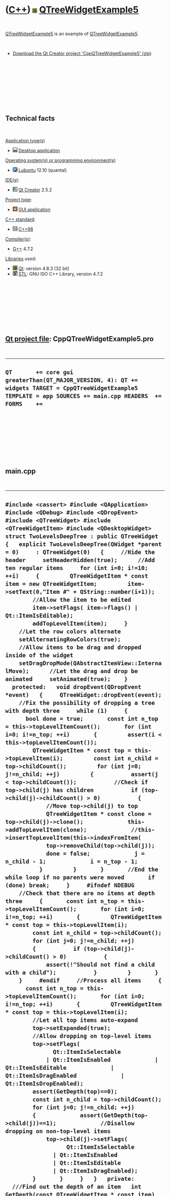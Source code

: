 



 

 

 

 

 

([C++](Cpp.htm)) ![Qt](PicQt.png) [QTreeWidgetExample5](CppQTreeWidgetExample5.htm)
===================================================================================

 

[QTreeWidgetExample5](CppQTreeWidgetExample5.htm) is an example of
[QTreeWidgetExample5](CppQTreeWidgetExample5.htm).

 

-   [Download the Qt Creator project
    'CppQTreeWidgetExample5' (zip)](CppQTreeWidgetExample5.zip)

 

 

 

 

 

Technical facts
---------------

 

[Application type(s)](CppApplication.htm)

-   ![Desktop](PicDesktop.png) [Desktop
    application](CppDesktopApplication.htm)

[Operating system(s) or programming environment(s)](CppOs.htm)

-   ![Lubuntu](PicLubuntu.png) [Lubuntu](CppLubuntu.htm) 12.10 (quantal)

[IDE(s)](CppIde.htm):

-   ![Qt Creator](PicQtCreator.png) [Qt Creator](CppQtCreator.htm) 2.5.2

[Project type](CppQtProjectType.htm):

-   ![GUI](PicGui.png) [GUI application](CppGuiApplication.htm)

[C++ standard](CppStandard.htm):

-   ![C++98](PicCpp98.png) [C++98](Cpp98.htm)

[Compiler(s)](CppCompiler.htm):

-   [G++](CppGpp.htm) 4.7.2

[Libraries](CppLibrary.htm) used:

-   ![Qt](PicQt.png) [Qt](CppQt.htm): version 4.8.3 (32 bit)
-   ![STL](PicStl.png) [STL](CppStl.htm): GNU ISO C++ Library, version
    4.7.2

 

 

 

 

 

[Qt project file](CppQtProjectFile.htm): CppQTreeWidgetExample5.pro
-------------------------------------------------------------------

 

  ---------------------------------------------------------------------------------------------------------------------------------------------------------------------
  ` QT       += core gui greaterThan(QT_MAJOR_VERSION, 4): QT += widgets TARGET = CppQTreeWidgetExample5 TEMPLATE = app SOURCES += main.cpp HEADERS  += FORMS    += `
  ---------------------------------------------------------------------------------------------------------------------------------------------------------------------

 

 

 

 

 

main.cpp
--------

 

  -----------------------------------------------------------------------------------------------------------------------------------------------------------------------------------------------------------------------------------------------------------------------------------------------------------------------------------------------------------------------------------------------------------------------------------------------------------------------------------------------------------------------------------------------------------------------------------------------------------------------------------------------------------------------------------------------------------------------------------------------------------------------------------------------------------------------------------------------------------------------------------------------------------------------------------------------------------------------------------------------------------------------------------------------------------------------------------------------------------------------------------------------------------------------------------------------------------------------------------------------------------------------------------------------------------------------------------------------------------------------------------------------------------------------------------------------------------------------------------------------------------------------------------------------------------------------------------------------------------------------------------------------------------------------------------------------------------------------------------------------------------------------------------------------------------------------------------------------------------------------------------------------------------------------------------------------------------------------------------------------------------------------------------------------------------------------------------------------------------------------------------------------------------------------------------------------------------------------------------------------------------------------------------------------------------------------------------------------------------------------------------------------------------------------------------------------------------------------------------------------------------------------------------------------------------------------------------------------------------------------------------------------------------------------------------------------------------------------------------------------------------------------------------------------------------------------------------------------------------------------------------------------------------------------------------------------------------------------------------------------------------------------------------------------------------------------------------------------------------------------------------------------------------------------------------------------------------------------------------------------------------------------------------------------------------------------------------------------------------------------------------------------------------------------------------------------------------------------------------------------------------------------------------------------------------------------------------------------------------------------------------------------------------------------------------------------------------------------------------------------------------------------------------------------------------------------------------------------------------------------------------------------------------------------------------------------------------------------------------------------------------------------------------------------------------------------------------------------------------------------------------------------------------------------------------------------------------------------------------------------------------------------------------------------------
  ` #include <cassert> #include <QApplication> #include <QDebug> #include <QDropEvent> #include <QTreeWidget> #include <QTreeWidgetItem> #include <QDesktopWidget>  struct TwoLevelsDeepTree : public QTreeWidget {   explicit TwoLevelsDeepTree(QWidget *parent = 0)     : QTreeWidget(0)   {     //Hide the header     setHeaderHidden(true);      //Add ten regular items     for (int i=0; i!=10; ++i)     {         QTreeWidgetItem * const item = new QTreeWidgetItem;         item->setText(0,"Item #" + QString::number(i+1));         //Allow the item to be edited         item->setFlags( item->flags() | Qt::ItemIsEditable);         addTopLevelItem(item);     }      //Let the row colors alternate     setAlternatingRowColors(true);      //Allow items to be drag and dropped inside of the widget     setDragDropMode(QAbstractItemView::InternalMove);      //Let the drag and drop be animated     setAnimated(true);    }   protected:   void dropEvent(QDropEvent *event)   {     QTreeWidget::dropEvent(event);     //Fix the possibility of dropping a tree with depth three     while (1)     {       bool done = true;       const int n_top = this->topLevelItemCount();       for (int i=0; i!=n_top; ++i)       {         assert(i < this->topLevelItemCount());         QTreeWidgetItem * const top = this->topLevelItem(i);         const int n_child = top->childCount();         for (int j=0; j!=n_child; ++j)         {           assert(j < top->childCount());           //Check if top->child(j) has children           if (top->child(j)->childCount() > 0)           {             //Move top->child(j) to top             QTreeWidgetItem * const clone = top->child(j)->clone();             this->addTopLevelItem(clone);             //this->insertTopLevelItem(this->indexFromItem(             top->removeChild(top->child(j));             done = false;             j = n_child - 1;             i = n_top - 1;           }         }       }       //End the while loop if no parents were moved       if (done) break;     }     #ifndef NDEBUG     //Check that there are no items at depth three     {       const int n_top = this->topLevelItemCount();       for (int i=0; i!=n_top; ++i)       {         QTreeWidgetItem * const top = this->topLevelItem(i);         const int n_child = top->childCount();         for (int j=0; j!=n_child; ++j)         {           if (top->child(j)->childCount() > 0)           {             assert(!"Should not find a child with a child");           }         }       }     }     #endif     //Process all items     {       const int n_top = this->topLevelItemCount();       for (int i=0; i!=n_top; ++i)       {         QTreeWidgetItem * const top = this->topLevelItem(i);          //Let all top items auto-expand          top->setExpanded(true);         //Allow dropping on top-level items         top->setFlags(               Qt::ItemIsSelectable             | Qt::ItemIsEnabled             | Qt::ItemIsEditable             | Qt::ItemIsDragEnabled             | Qt::ItemIsDropEnabled);         assert(GetDepth(top)==0);         const int n_child = top->childCount();         for (int j=0; j!=n_child; ++j)         {             assert(GetDepth(top->child(j))==1);             //Disallow dropping on non-top-level items             top->child(j)->setFlags(                   Qt::ItemIsSelectable               | Qt::ItemIsEnabled               | Qt::ItemIsEditable               | Qt::ItemIsDragEnabled);         }       }     }   }   private:   ///Find out the depth of an item   int GetDepth(const QTreeWidgetItem * const item)   {     assert(item);     int depth = 0;     const QTreeWidgetItem * copy = item->parent();     while(copy)     {       ++depth;       copy = copy->parent();     }     return depth;   } };  int main(int argc, char *argv[]) {   QApplication a(argc, argv);   TwoLevelsDeepTree w;     w.show();    //Put the QTreeWidget in the center of the screen at 25% of the screen its size   {     const QRect screen = QApplication::desktop()->screenGeometry();     w.setGeometry(0,0,screen.width() * 1 / 4 ,screen.height() * 1 / 2);     w.move( screen.center() - w.rect().center() );   }   return a.exec(); } `
  -----------------------------------------------------------------------------------------------------------------------------------------------------------------------------------------------------------------------------------------------------------------------------------------------------------------------------------------------------------------------------------------------------------------------------------------------------------------------------------------------------------------------------------------------------------------------------------------------------------------------------------------------------------------------------------------------------------------------------------------------------------------------------------------------------------------------------------------------------------------------------------------------------------------------------------------------------------------------------------------------------------------------------------------------------------------------------------------------------------------------------------------------------------------------------------------------------------------------------------------------------------------------------------------------------------------------------------------------------------------------------------------------------------------------------------------------------------------------------------------------------------------------------------------------------------------------------------------------------------------------------------------------------------------------------------------------------------------------------------------------------------------------------------------------------------------------------------------------------------------------------------------------------------------------------------------------------------------------------------------------------------------------------------------------------------------------------------------------------------------------------------------------------------------------------------------------------------------------------------------------------------------------------------------------------------------------------------------------------------------------------------------------------------------------------------------------------------------------------------------------------------------------------------------------------------------------------------------------------------------------------------------------------------------------------------------------------------------------------------------------------------------------------------------------------------------------------------------------------------------------------------------------------------------------------------------------------------------------------------------------------------------------------------------------------------------------------------------------------------------------------------------------------------------------------------------------------------------------------------------------------------------------------------------------------------------------------------------------------------------------------------------------------------------------------------------------------------------------------------------------------------------------------------------------------------------------------------------------------------------------------------------------------------------------------------------------------------------------------------------------------------------------------------------------------------------------------------------------------------------------------------------------------------------------------------------------------------------------------------------------------------------------------------------------------------------------------------------------------------------------------------------------------------------------------------------------------------------------------------------------------------------------------------------------------

 

 

 

 

 





 

[![Valid XHTML 1.0 Strict](valid-xhtml10.png){width="88"
height="31"}](http://validator.w3.org/check?uri=referer)

This page has been created by the [tool](Tools.htm)
[CodeToHtml](ToolCodeToHtml.htm)
